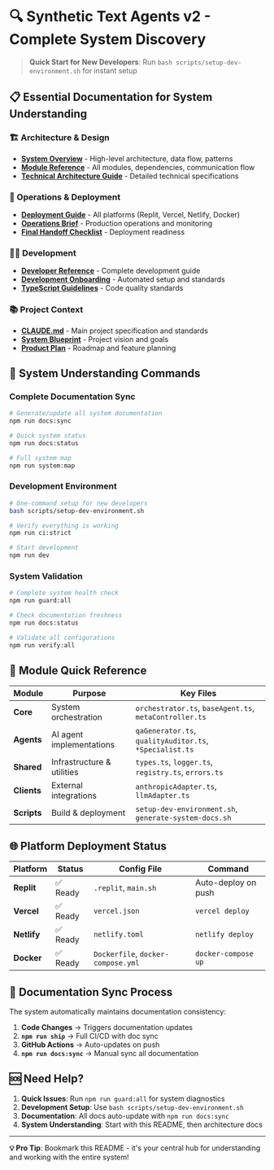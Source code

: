 # 🔍 Synthetic Text Agents v2 - Complete System Discovery

> **Quick Start for New Developers**: Run `bash scripts/setup-dev-environment.sh` for instant setup

## 📋 Essential Documentation for System Understanding

### 🏗️ Architecture & Design

- **[System Overview](architecture/SYSTEM_OVERVIEW.md)** - High-level architecture, data flow, patterns
- **[Module Reference](modules/README.md)** - All modules, dependencies, communication flow
- **[Technical Architecture Guide](../technical_architecture_guide.md)** - Detailed technical specifications

### 🚀 Operations & Deployment

- **[Deployment Guide](operations/DEPLOYMENT_GUIDE.md)** - All platforms (Replit, Vercel, Netlify, Docker)
- **[Operations Brief](../OPS_BRIEF.md)** - Production operations and monitoring
- **[Final Handoff Checklist](../FINAL_HANDOFF_CHECKLIST.md)** - Deployment readiness

### 👨‍💻 Development

- **[Developer Reference](development/DEVELOPER_REFERENCE.md)** - Complete development guide
- **[Development Onboarding](../../DEVELOPMENT_ONBOARDING.md)** - Automated setup and standards
- **[TypeScript Guidelines](../TYPESCRIPT_GUIDELINES.md)** - Code quality standards

### 📚 Project Context

- **[CLAUDE.md](../../CLAUDE.md)** - Main project specification and standards
- **[System Blueprint](../system_blueprint.md)** - Project vision and goals
- **[Product Plan](../PRODUCT_PLAN.md)** - Roadmap and feature planning

## 🔧 System Understanding Commands

### Complete Documentation Sync

```bash
# Generate/update all system documentation
npm run docs:sync

# Quick system status
npm run docs:status

# Full system map
npm run system:map
```

### Development Environment

```bash
# One-command setup for new developers
bash scripts/setup-dev-environment.sh

# Verify everything is working
npm run ci:strict

# Start development
npm run dev
```

### System Validation

```bash
# Complete system health check
npm run guard:all

# Check documentation freshness
npm run docs:status

# Validate all configurations
npm run verify:all
```

## 🧩 Module Quick Reference

| Module      | Purpose                    | Key Files                                               |
| ----------- | -------------------------- | ------------------------------------------------------- |
| **Core**    | System orchestration       | `orchestrator.ts`, `baseAgent.ts`, `metaController.ts`  |
| **Agents**  | AI agent implementations   | `qaGenerator.ts`, `qualityAuditor.ts`, `*Specialist.ts` |
| **Shared**  | Infrastructure & utilities | `types.ts`, `logger.ts`, `registry.ts`, `errors.ts`     |
| **Clients** | External integrations      | `anthropicAdapter.ts`, `llmAdapter.ts`                  |
| **Scripts** | Build & deployment         | `setup-dev-environment.sh`, `generate-system-docs.sh`   |

## 🌐 Platform Deployment Status

| Platform    | Status   | Config File                        | Command             |
| ----------- | -------- | ---------------------------------- | ------------------- |
| **Replit**  | ✅ Ready | `.replit`, `main.sh`               | Auto-deploy on push |
| **Vercel**  | ✅ Ready | `vercel.json`                      | `vercel deploy`     |
| **Netlify** | ✅ Ready | `netlify.toml`                     | `netlify deploy`    |
| **Docker**  | ✅ Ready | `Dockerfile`, `docker-compose.yml` | `docker-compose up` |

## 🔄 Documentation Sync Process

The system automatically maintains documentation consistency:

1. **Code Changes** → Triggers documentation updates
2. **`npm run ship`** → Full CI/CD with doc sync
3. **GitHub Actions** → Auto-updates on push
4. **`npm run docs:sync`** → Manual sync all documentation

## 🆘 Need Help?

1. **Quick Issues**: Run `npm run guard:all` for system diagnostics
2. **Development Setup**: Use `bash scripts/setup-dev-environment.sh`
3. **Documentation**: All docs auto-update with `npm run docs:sync`
4. **System Understanding**: Start with this README, then architecture docs

---

**💡 Pro Tip**: Bookmark this README - it's your central hub for understanding and working with the entire system!
